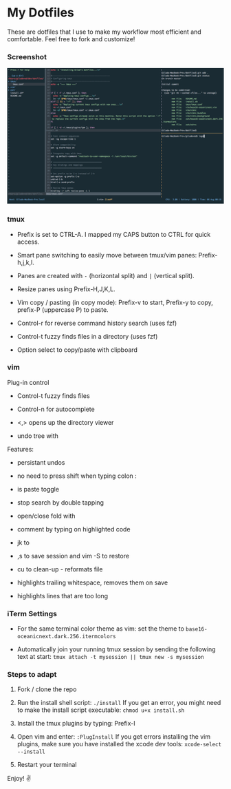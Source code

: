 # My Dotfiles

These are dotfiles that I use to make my workflow most efficient and comfortable. Feel free to fork and customize!

### Screenshot
![screenshot](screenshot.png)


### tmux

- Prefix is set to CTRL-A. I mapped my CAPS button to CTRL for quick access.

- Smart pane switching to easily move between tmux/vim panes: Prefix-h,j,k,l.

- Panes are created with `-` (horizontal split) and `|` (vertical split).

- Resize panes using Prefix-H,J,K,L.

- Vim copy / pasting (in copy mode): Prefix-v to start, Prefix-y to copy, prefix-P (uppercase P) to paste.

- Control-r for reverse command history search (uses fzf)

- Control-t fuzzy finds files in a directory (uses fzf)

- Option select to copy/paste with clipboard

### vim

Plug-in control

- Control-t fuzzy finds files

- Control-n for autocomplete

- <,><n><t> opens up the directory viewer
  
- undo tree with <F5>

Features:
- persistant undos

- no need to press shift when typing colon :

- <F2> is paste toggle

- stop search by double tapping <esc>

- open/close fold with <space>
  
- comment by typing <g><c> on highlighted code
  
- jk to <esc>
  
- ,s to save session and vim -S to restore

- cu to clean-up - reformats file

- highlights trailing whitespace, removes them on save

- highlights lines that are too long



### iTerm Settings

- For the same terminal color theme as vim: set the theme to `base16-oceanicnext.dark.256.itermcolors`

- Automatically join your running tmux session by sending the following text at start: `tmux attach -t mysession || tmux new -s mysession`

### Steps to adapt

1. Fork / clone the repo

2. Run the install shell script: `./install`
If you get an error, you might need to make the install script executable: `chmod u+x install.sh`

3. Install the tmux plugins by typing: Prefix-I

4. Open vim and enter: `:PlugInstall`
If you get errors installing the vim plugins, make sure you have installed the xcode dev tools: `xcode-select --install`

5. Restart your terminal


Enjoy! ✌
